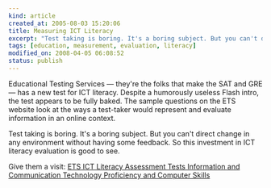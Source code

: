```yaml
--- 
kind: article
created_at: 2005-08-03 15:20:06
title: Measuring ICT Literacy
excerpt: "Test taking is boring. It's a boring subject. But you can't direct change in any environment without having some feedback. So this investment in ICT literacy evaluation is good to see."
tags: [education, measurement, evaluation, literacy]
modified_on: 2008-04-05 06:08:52
status: publish
---
```


Educational Testing Services &mdash; they're the folks that make the SAT and GRE &mdash; has a new test for ICT literacy. Despite a humorously useless Flash intro, the test appears to be fully baked. The sample questions on the ETS website look at the ways a test-taker would represent and evaluate information in an online context. 

Test taking is boring. It's a boring subject. But you can't direct change in any environment without having some feedback. So this investment in ICT literacy evaluation is good to see. 

Give them a visit: 
<a title="ETS ICT Literacy Assessment Tests Information and Communication Technology Proficiency and Computer Skills" href="http://www.ets.org/ictliteracy/index.html">ETS ICT Literacy Assessment Tests Information and Communication Technology Proficiency and Computer Skills</a>